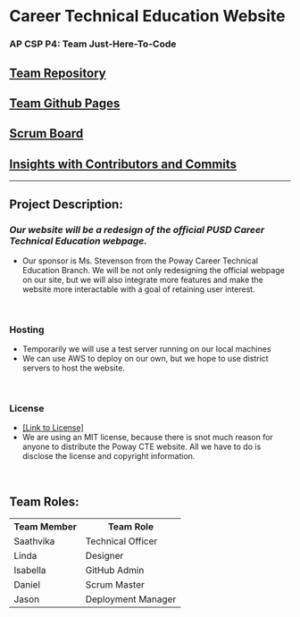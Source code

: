 <br>

# Career Technical Education Website
### AP CSP P4: Team Just-Here-To-Code

## [Team Repository](https://github.com/LindaLiu1202/just_here_to_code)
## [Team Github Pages](https://lindaliu1202.github.io/just_here_to_code/)
## [Scrum Board](https://github.com/LindaLiu1202/just_here_to_code/projects/1)
## [Insights with Contributors and Commits]( https://github.com/LindaLiu1202/just_here_to_code/graphs/contributors )
--- 
## Project Description:
### _Our website will be a redesign of the official PUSD Career Technical Education webpage._

- Our sponsor is Ms. Stevenson from the Poway Career Technical Education Branch. We will be not only redesigning the official webpage on our site, but we will also integrate more features and make the website more interactable with a goal of retaining user interest.

<br>

### Hosting

- Temporarily we will use a test server running on our local machines
- We can use AWS to deploy on our own, but we hope to use district servers to host the website.

<br>

### License

- [[Link to License]](https://github.com/LindaLiu1202/just_here_to_code/blob/main/LICENSE)
- We are using an MIT license, because there is snot much reason for anyone to distribute the Poway CTE website. All we have to do is disclose the license and copyright information. 

<br>

## Team Roles:
<table>
  <tr>
    <th>Team Member</th>
    <th>Team Role</th>
  </tr>
  <tr>
    <td>Saathvika</td>
    <td>Technical Officer</td>
  </tr>
  <tr>
    <td>Linda</td>
    <td>Designer</td>
  </tr>
  <tr>
    <td>Isabella</td>
    <td>GitHub Admin</td>
  </tr>
  <tr>
    <td>Daniel</td>
    <td>Scrum Master</td>
  </tr>
  <tr>
    <td>Jason</td>
    <td>Deployment Manager</td>
  </tr>
</table>
    
 



